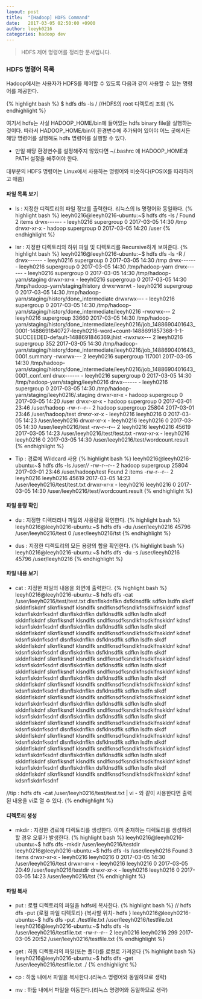```yaml
---
layout: post
title:  "[Hadoop] HDFS Command"
date:   2017-03-05 02:50:00 +0900
author: leeyh0216
categories: hadoop dev
---
```


> HDFS 제어 명령어를 정리한 문서입니다.

### HDFS 명령어 목록

Hadoop에서는 사용자가 HDFS를 제어할 수 있도록 다음과 같이 사용할 수 있는 명령어를 제공한다.

{% highlight bash %}
$ hdfs dfs -ls /    //HDFS의 root 디렉토리 조회
{% endhighlight %}

여기서 hdfs는 사실 HADOOP_HOME/bin에 들어있는 hdfs binary file을 실행하는 것이다.
따라서 HADOOP_HOME/bin이 환경변수에 추가되어 있어야 어느 곳에서든 해당 명령어를 실행해도 hdfs 명령어를 실행할 수 있다.

- 만일 해당 환경변수를 설정해주지 않았다면 ~/.bashrc 에 HADOOP_HOME과 PATH 설정을 해주어야 한다.

대부분의 HDFS 명령어는 Linux에서 사용하는 명령어와 비슷하다(POSIX를 따라하려고 애씀)



#### 파일 목록 보기

- ls : 지정한 디렉토리의 파일 정보를 출력한다. 리눅스의 ls 명령어와 동일하다.
{% highlight bash %}
leeyh0216@leeyh0216-ubuntu:~$ hdfs dfs -ls /
Found 2 items
drwx------   - leeyh0216 supergroup          0 2017-03-05 14:30 /tmp
drwxr-xr-x   - hadoop    supergroup          0 2017-03-05 14:20 /user
{% endhighlight %}

- lsr : 지정한 디렉토리의 하위 파일 및 디렉토리를 Recursive하게 보여준다.
{% highlight bash %}
leeyh0216@leeyh0216-ubuntu:~$ hdfs dfs -ls -R /
drwx------   - leeyh0216 supergroup          0 2017-03-05 14:30 /tmp
drwx------   - leeyh0216 supergroup          0 2017-03-05 14:30 /tmp/hadoop-yarn
drwx------   - leeyh0216 supergroup          0 2017-03-05 14:30 /tmp/hadoop-yarn/staging
drwxr-xr-x   - leeyh0216 supergroup          0 2017-03-05 14:30 /tmp/hadoop-yarn/staging/history
drwxrwxrwt   - leeyh0216 supergroup          0 2017-03-05 14:30 /tmp/hadoop-yarn/staging/history/done_intermediate
drwxrwx---   - leeyh0216 supergroup          0 2017-03-05 14:30 /tmp/hadoop-yarn/staging/history/done_intermediate/leeyh0216
-rwxrwx---   2 leeyh0216 supergroup      33660 2017-03-05 14:30 /tmp/hadoop-yarn/staging/history/done_intermediate/leeyh0216/job_1488690401643_0001-1488691840727-leeyh0216-word+count-1488691857368-1-1-SUCCEEDED-default-1488691846369.jhist
-rwxrwx---   2 leeyh0216 supergroup        352 2017-03-05 14:30 /tmp/hadoop-yarn/staging/history/done_intermediate/leeyh0216/job_1488690401643_0001.summary
-rwxrwx---   2 leeyh0216 supergroup     117001 2017-03-05 14:30 /tmp/hadoop-yarn/staging/history/done_intermediate/leeyh0216/job_1488690401643_0001_conf.xml
drwx------   - leeyh0216 supergroup          0 2017-03-05 14:30 /tmp/hadoop-yarn/staging/leeyh0216
drwx------   - leeyh0216 supergroup          0 2017-03-05 14:30 /tmp/hadoop-yarn/staging/leeyh0216/.staging
drwxr-xr-x   - hadoop    supergroup          0 2017-03-05 14:20 /user
drwxr-xr-x   - hadoop    supergroup          0 2017-03-01 23:46 /user/hadoop
-rw-r--r--   2 hadoop    supergroup      25804 2017-03-01 23:46 /user/hadoop/test
drwxr-xr-x   - leeyh0216 leeyh0216           0 2017-03-05 14:23 /user/leeyh0216
drwxr-xr-x   - leeyh0216 leeyh0216           0 2017-03-05 14:30 /user/leeyh0216/test
-rw-r--r--   2 leeyh0216 leeyh0216       45619 2017-03-05 14:23 /user/leeyh0216/test/test.txt
-rwxr-xr-x   - leeyh0216 leeyh0216           0 2017-03-05 14:30 /user/leeyh0216/test/wordcount.result
{% endhighlight %}

* Tip : 경로에 Wildcard 사용
{% highlight bash %}
leeyh0216@leeyh0216-ubuntu:~$ hdfs dfs -ls /user/*/*
-rw-r--r--   2 hadoop supergroup      25804 2017-03-01 23:46 /user/hadoop/test
Found 2 items
-rw-r--r--   2 leeyh0216 leeyh0216       45619 2017-03-05 14:23 /user/leeyh0216/test/test.txt
drwxr-xr-x   - leeyh0216 leeyh0216           0 2017-03-05 14:30 /user/leeyh0216/test/wordcount.result
{% endhighlight %}



#### 파일 용량 확인

- du : 지정한 디렉터리나 파일의 사용량을 확인한다.
{% highlight bash %}
leeyh0216@leeyh0216-ubuntu:~$ hdfs dfs -du /user/leeyh0216
45796  /user/leeyh0216/test
0      /user/leeyh0216/tst
{% endhighlight %}

- dus : 지정한 디렉토리의 모든 용량의 합을 확인한다.
{% highlight bash %}
leeyh0216@leeyh0216-ubuntu:~$ hdfs dfs -du -s /user/leeyh0216
45796  /user/leeyh0216
{% endhighlight %}



#### 파일 내용 보기

- cat : 지정한 파일의 내용을 화면에 출력한다.
{% highlight bash %}
leeyh0216@leeyh0216-ubuntu:~$ hdfs dfs -cat /user/leeyh0216/test/test.txt
dlsnflskdnflkn dsfklnsdflk sdfkn lsdfn slkdf skldnflskdnf slknflksndf klsndlfk sndlfknsdfksndlkfnsdklfnskldnf kdnsf kdsnflskdnfksdnf
dlsnflskdnflkn dsfklnsdflk sdfkn lsdfn slkdf skldnflskdnf slknflksndf klsndlfk sndlfknsdfksndlkfnsdklfnskldnf kdnsf kdsnflskdnfksdnf
dlsnflskdnflkn dsfklnsdflk sdfkn lsdfn slkdf skldnflskdnf slknflksndf klsndlfk sndlfknsdfksndlkfnsdklfnskldnf kdnsf kdsnflskdnfksdnf
dlsnflskdnflkn dsfklnsdflk sdfkn lsdfn slkdf skldnflskdnf slknflksndf klsndlfk sndlfknsdfksndlkfnsdklfnskldnf kdnsf kdsnflskdnfksdnf
dlsnflskdnflkn dsfklnsdflk sdfkn lsdfn slkdf skldnflskdnf slknflksndf klsndlfk sndlfknsdfksndlkfnsdklfnskldnf kdnsf kdsnflskdnfksdnf
dlsnflskdnflkn dsfklnsdflk sdfkn lsdfn slkdf skldnflskdnf slknflksndf klsndlfk sndlfknsdfksndlkfnsdklfnskldnf kdnsf kdsnflskdnfksdnf
dlsnflskdnflkn dsfklnsdflk sdfkn lsdfn slkdf skldnflskdnf slknflksndf klsndlfk sndlfknsdfksndlkfnsdklfnskldnf kdnsf kdsnflskdnfksdnf
dlsnflskdnflkn dsfklnsdflk sdfkn lsdfn slkdf skldnflskdnf slknflksndf klsndlfk sndlfknsdfksndlkfnsdklfnskldnf kdnsf kdsnflskdnfksdnf
dlsnflskdnflkn dsfklnsdflk sdfkn lsdfn slkdf skldnflskdnf slknflksndf klsndlfk sndlfknsdfksndlkfnsdklfnskldnf kdnsf kdsnflskdnfksdnf
dlsnflskdnflkn dsfklnsdflk sdfkn lsdfn slkdf skldnflskdnf slknflksndf klsndlfk sndlfknsdfksndlkfnsdklfnskldnf kdnsf kdsnflskdnfksdnf
dlsnflskdnflkn dsfklnsdflk sdfkn lsdfn slkdf skldnflskdnf slknflksndf klsndlfk sndlfknsdfksndlkfnsdklfnskldnf kdnsf kdsnflskdnfksdnf
dlsnflskdnflkn dsfklnsdflk sdfkn lsdfn slkdf skldnflskdnf slknflksndf klsndlfk sndlfknsdfksndlkfnsdklfnskldnf kdnsf kdsnflskdnfksdnf
dlsnflskdnflkn dsfklnsdflk sdfkn lsdfn slkdf skldnflskdnf slknflksndf klsndlfk sndlfknsdfksndlkfnsdklfnskldnf kdnsf kdsnflskdnfksdnf
dlsnflskdnflkn dsfklnsdflk sdfkn lsdfn slkdf skldnflskdnf slknflksndf klsndlfk sndlfknsdfksndlkfnsdklfnskldnf kdnsf kdsnflskdnfksdnf

//tip : hdfs dfs -cat /user/leeyh0216/test/test.txt | vi - 와 같이 사용한다면 출력된 내용을 vi로 열 수 있다.
{% endhighlight %}



#### 디렉토리 생성

- mkdir : 지정한 경로에 디렉토리를 생성한다. 이미 존재하는 디렉토리를 생성하려 할 경우 오류가 발생한다.
{% highlight bash %}
leeyh0216@leeyh0216-ubuntu:~$ hdfs dfs -mkdir /user/leeyh0216/testdir
leeyh0216@leeyh0216-ubuntu:~$ hdfs dfs -ls /user/leeyh0216
Found 3 items
drwxr-xr-x   - leeyh0216 leeyh0216          0 2017-03-05 14:30 /user/leeyh0216/test
drwxr-xr-x   - leeyh0216 leeyh0216          0 2017-03-05 20:49 /user/leeyh0216/testdir
drwxr-xr-x   - leeyh0216 leeyh0216          0 2017-03-05 14:23 /user/leeyh0216/tst
{% endhighlight %}



#### 파일 복사

- put : 로컬 디렉토리의 파일을 hdfs에 복사한다.
{% highlight bash %}
// hdfs dfs -put {로컬 파일 디렉토리} {복사할 위치- hdfs }
leeyh0216@leeyh0216-ubuntu:~$ hdfs dfs -put ./testfile.txt /user/leeyh0216/testfile.txt
leeyh0216@leeyh0216-ubuntu:~$ hdfs dfs -ls /user/leeyh0216/testfile.txt
-rw-r--r--   2 leeyh0216 leeyh0216        299 2017-03-05 20:52 /user/leeyh0216/testfile.txt
{% endhighlight %}



- get : 하둡 디렉토리의 파일(또는 폴더)를 로컬로 가져온다
{% highlight bash %}
leeyh0216@leeyh0216-ubuntu:~$ hdfs dfs -get /user/leeyh0216/testfile.txt ./
{% endhighlight %}



- cp : 하둡 내에서 파일을 복사한다.(리눅스 명령어와 동일하므로 생략)


- mv :  하둡 내에서 파일을 이동한다.(리눅스 명령어와 동일하므로 생략)
